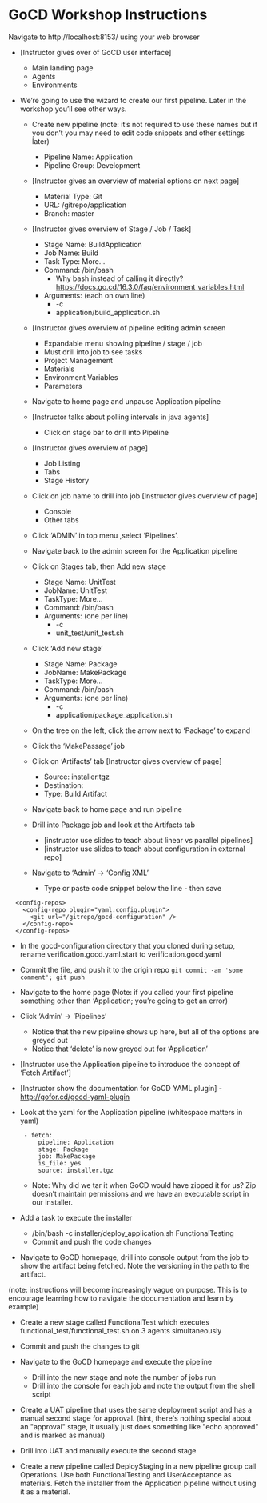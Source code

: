 
# GoCD Workshop Instructions

Navigate to http://localhost:8153/ using your web browser

* [Instructor gives over of GoCD user interface]
  * Main landing page
  * Agents
  * Environments

* We’re going to use the wizard to create our first pipeline. Later in the workshop you’ll see other ways.
  * Create new pipeline (note: it’s not required to use these names but if you don’t you may need to edit code snippets and other settings later)
    * Pipeline Name: Application
    * Pipeline Group: Development

  * [Instructor gives an overview of material options on next page]
    * Material Type: Git
    * URL: /gitrepo/application
    * Branch: master

  * [Instructor gives overview of Stage / Job / Task]
    * Stage Name: BuildApplication
    * Job Name: Build
    * Task Type: More…
    * Command: /bin/bash
      * Why bash instead of calling it directly? https://docs.go.cd/16.3.0/faq/environment_variables.html
    * Arguments: (each on own line)
      * -c
      * application/build_application.sh

  * [Instructor gives overview of pipeline editing admin screen
    * Expandable menu showing pipeline / stage / job
    * Must drill into job to see tasks
    * Project Management
    * Materials
    * Environment Variables
    * Parameters

  * Navigate to home page and unpause Application pipeline

  * [Instructor talks about polling intervals in java agents]
    * Click on stage bar to drill into Pipeline

  * [Instructor gives overview of page]
    * Job Listing
    * Tabs
    * Stage History

  * Click on job name to drill into job [Instructor gives overview of page]
    * Console
    * Other tabs

  * Click ‘ADMIN’ in top menu ,select ‘Pipelines’. 

  * Navigate back to the admin screen for the Application pipeline

  * Click on Stages tab, then Add new stage
    * Stage Name: UnitTest
    * JobName: UnitTest
    * TaskType: More…
    * Command: /bin/bash
    * Arguments: (one per line)
      * -c
      * unit_test/unit_test.sh

  * Click ‘Add new stage’
    * Stage Name: Package
    * JobName: MakePackage
    * TaskType: More…
    * Command: /bin/bash
    * Arguments: (one per line)
      * -c
      * application/package_application.sh

  * On the tree on the left, click the arrow next to ‘Package’ to expand
  * Click the ‘MakePassage’ job
  * Click on ‘Artifacts’ tab [Instructor gives overview of page]
    * Source: installer.tgz
    * Destination: <blank>
    * Type: Build Artifact

  * Navigate back to home page and run pipeline
  * Drill into Package job and look at the Artifacts tab
    * [instructor use slides to teach about linear vs parallel pipelines]
    * [instructor use slides to teach about configuration in external repo]

  * Navigate to ‘Admin’ -> ‘Config XML’
    * Type or paste code snippet below the <server /> line - then save

```
  <config-repos>
    <config-repo plugin="yaml.config.plugin">
      <git url="/gitrepo/gocd-configuration" />
    </config-repo>
  </config-repos>
```

  * In the gocd-configuration directory that you cloned during setup, rename verification.gocd.yaml.start to verification.gocd.yaml
  * Commit the file, and push it to the origin repo ``` git commit -am 'some comment'; git push ```


  * Navigate to the home page (Note: if you called your first pipeline something other than ‘Application; you’re going to get an error)
  * Click ‘Admin’ -> ‘Pipelines’
    * Notice that the new pipeline shows up here, but all of the options are greyed out
    * Notice that ‘delete’ is now greyed out for ‘Application’

  * [Instructor use the Application pipeline to introduce the concept of ‘Fetch Artifact’]

  * [Instructor show the documentation for GoCD YAML plugin] - http://gofor.cd/gocd-yaml-plugin

  * Look at the yaml for the Application pipeline (whitespace matters in yaml)
      ```
       - fetch:
           pipeline: Application
           stage: Package
           job: MakePackage
           is_file: yes
           source: installer.tgz
      ```

    * Note: Why did we tar it when GoCD would have zipped it for us? Zip doesn’t maintain permissions and we have an executable script in our installer.

  * Add a task to execute the installer
    * /bin/bash -c installer/deploy_application.sh FunctionalTesting
    * Commit and push the code changes

  * Navigate to GoCD homepage, drill into console output from the job to show the artifact being fetched. Note the versioning in the path to the artifact.

(note: instructions will become increasingly vague on purpose. This is to encourage learning how to navigate the documentation and learn by example)

  * Create a new stage called FunctionalTest which executes functional_test/functional_test.sh on 3 agents simultaneously 
  * Commit and push the changes to git

  * Navigate to the GoCD homepage and execute the pipeline
    * Drill into the new stage and note the number of jobs run
    * Drill into the console for each job and note the output from the shell script

  * Create a UAT pipeline that uses the same deployment script and has a manual second stage for approval. (hint, there's nothing special about an "approval" stage, it usually just does something like "echo approved" and is marked as manual)
  * Drill into UAT and manually execute the second stage

  * Create a new pipeline called DeployStaging in a new pipeline group call Operations. Use both FunctionalTesting and UserAcceptance as materials. Fetch the installer from the Application pipeline without using it as a material.
